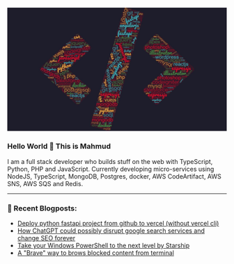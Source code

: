 ![alt text](images/skill-set-compressed.jpg)
### Hello World 👋 This is Mahmud 
I am a full stack developer who builds stuff on the web with TypeScript, Python, PHP and JavaScript. Currently developing micro-services using NodeJS, TypeScript, MongoDB, Postgres, docker, AWS CodeArtifact, AWS SNS, AWS SQS and Redis.

---
### 📝 Recent Blogposts:
<!-- BLOG-POST-LIST:START -->
- [Deploy python fastapi project from github to vercel (without vercel cli)](https://dev.to/ganmahmud/deploy-python-fastapi-project-from-github-to-vercel-without-vercel-cli-3e9f)
- [How ChatGPT could possibly disrupt google search services and change SEO forever](https://dev.to/ganmahmud/how-chatgpt-could-possibly-disrupt-google-search-services-and-change-seo-forever-4nd9)
- [Take your Windows PowerShell to the next level by Starship](https://dev.to/ganmahmud/take-your-windows-powershell-to-the-next-level-by-starship-2gb2)
- [A "Brave" way to brows blocked content from terminal](https://dev.to/ganmahmud/a-brave-way-to-brows-blocked-content-from-terminal-4k78)
<!-- BLOG-POST-LIST:END -->


<!--
**ganmahmud/ganmahmud** is a ✨ _special_ ✨ repository because its `README.md` (this file) appears on your GitHub profile.

Here are some ideas to get you started:

- 🔭 I’m currently working on ...
- 🌱 I’m currently learning ...
- 👯 I’m looking to collaborate on ...
- 🤔 I’m looking for help with ...
- 💬 Ask me about ...
- 📫 How to reach me: ...
- 😄 Pronouns: ...
- ⚡ Fun fact: ...
-->
